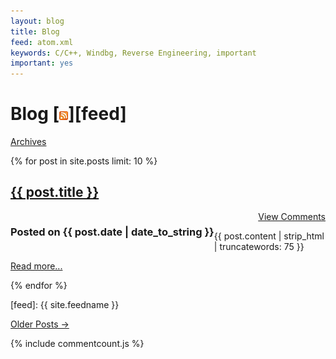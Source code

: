 ```yaml
---
layout: blog
title: Blog
feed: atom.xml
keywords: C/C++, Windbg, Reverse Engineering, important
important: yes
---
```


<style>
div.post
{
width: 55em;
}
</style>

Blog [![Feed icon](/files/css/feed-icon-14x14.png)][feed]
=====================
<span class="low-top quiet large-bottom"><a href="/archives" class="small quiet">Archives</a></span>
<p/>

{% for post in site.posts limit: 10 %}
  <h2><a href="{{ post.url }}">{{ post.title }}</a></h2>
  <h3 class="datetext" style="float:left">
    Posted on {{ post.date | date_to_string }}
 
  </h3>
 <span style="float:right"><a class="comments" data-disqus-identifier="{{ post.disqus_id }}" href="{{ post.url }}#disqus_thread">View Comments</a></span>  

<div class="c">&nbsp;</div>
  <p>{{ post.content | strip_html | truncatewords: 75 }}</p>
  <p><a href="{{ post.url }}">Read more...</a></p>
{% endfor %}


[feed]: {{ site.feedname }}



<p>
<a href="/archives">Older Posts &rarr;</a>
</p>

{% include commentcount.js %}
